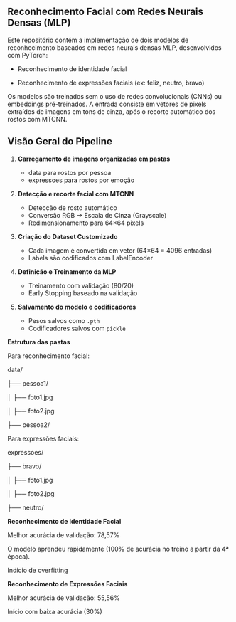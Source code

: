 ## Reconhecimento Facial com Redes Neurais Densas (MLP)

Este repositório contém a implementação de dois modelos de reconhecimento baseados em redes neurais densas MLP, desenvolvidos com PyTorch:

- Reconhecimento de identidade facial

- Reconhecimento de expressões faciais (ex: feliz, neutro, bravo)

Os modelos são treinados sem o uso de redes convolucionais (CNNs) ou embeddings pré-treinados. A entrada consiste em vetores de pixels extraídos de imagens em tons de cinza, após o recorte automático dos rostos com MTCNN.

##  Visão Geral do Pipeline

1. **Carregamento de imagens organizadas em pastas**
   - data para rostos por pessoa
   - expressoes para rostos por emoção

2. **Detecção e recorte facial com MTCNN**
   - Detecção de rosto automático
   - Conversão RGB → Escala de Cinza (Grayscale)
   - Redimensionamento para 64×64 pixels

3. **Criação do Dataset Customizado**
   - Cada imagem é convertida em vetor (64×64 = 4096 entradas)
   - Labels são codificados com LabelEncoder

4. **Definição e Treinamento da MLP**
   - Treinamento com validação (80/20)
   - Early Stopping baseado na validação

5. **Salvamento do modelo e codificadores**
   - Pesos salvos como `.pth`
   - Codificadores salvos com `pickle`

**Estrutura das pastas**


Para reconhecimento facial:


data/

├── pessoa1/

│   ├── foto1.jpg

│   ├── foto2.jpg

├── pessoa2/

Para expressões faciais:


expressoes/

├── bravo/

│   ├── foto1.jpg

│   ├── foto2.jpg

├── neutro/


**Reconhecimento de Identidade Facial**

Melhor acurácia de validação: 78,57%

O modelo aprendeu rapidamente (100% de acurácia no treino a partir da 4ª época).

Indício de overfitting


**Reconhecimento de Expressões Faciais**

Melhor acurácia de validação: 55,56% 

Início com baixa acurácia (30%)

